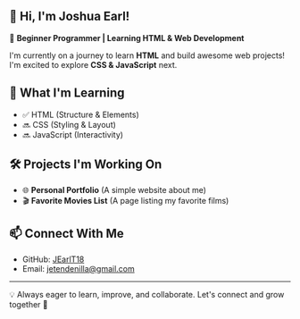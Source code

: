 ## 👋 Hi, I'm Joshua Earl!

🚀 **Beginner Programmer | Learning HTML & Web Development**  

I'm currently on a journey to learn **HTML** and build awesome web projects! I'm excited to explore **CSS & JavaScript** next.

## 🌱 **What I'm Learning**
- ✅ HTML (Structure & Elements)
- 🔜 CSS (Styling & Layout)
- 🔜 JavaScript (Interactivity)

## 🛠️ **Projects I'm Working On**
- 🌐 **Personal Portfolio** (A simple website about me)
- 🎬 **Favorite Movies List** (A page listing my favorite films)

## 📫 **Connect With Me**
- GitHub: [JEarlT18](https://github.com/JEarlT18)
- Email: jetendenilla@gmail.com

---

💡 Always eager to learn, improve, and collaborate. Let's connect and grow together 🚀
